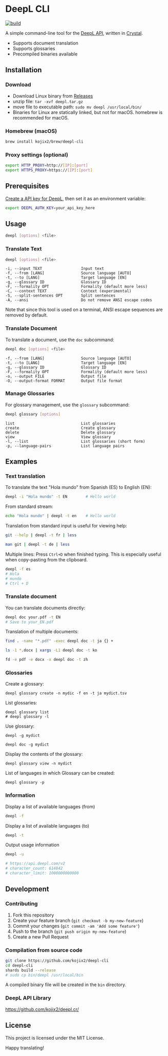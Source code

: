 # DeepL CLI

[![build](https://github.com/kojix2/deepl-cli/actions/workflows/build.yml/badge.svg)](https://github.com/kojix2/deepl-cli/actions/workflows/build.yml)

A simple command-line tool for the [DeepL API](https://www.deepl.com/pro-api/), written in [Crystal](https://github.com/crystal-lang/crystal).

- Supports document translation
- Supports glossaries
- Precompiled binaries available

## Installation

### Download

- Download Linux binary from [Releases](https://github.com/kojix2/deepl-cli/releases)
- unzip file: `tar -xvf deepl.tar.gz`
- move file to executable path: `sudo mv deepl /usr/local/bin/`
- Binaries for Linux are statically linked, but not for macOS. homebrew is recommended for macOS.

### Homebrew (macOS)

```sh
brew install kojix2/brew/deepl-cli
```

### Proxy settings (optional)

```sh
export HTTP_PROXY=http://[IP]:[port]
export HTTPS_PROXY=https://[IP]:[port]
```

## Prerequisites

[Create a API key for DeepL](https://www.deepl.com/pro-api), then set it as an environment variable:

```sh
export DEEPL_AUTH_KEY=your_api_key_here
```

## Usage

```sh
deepl [options] <file>
```

### Translate Text

```sh
deepl [options] <file>
```

    -i, --input TEXT                 Input text
    -f, --from [LANG]                Source language [AUTO]
    -t, --to [LANG]                  Target language [EN]
    -g, --glossary ID                Glossary ID
    -F, --formality OPT              Formality (default more less)
    -C, --context TEXT               Context (experimental)
    -S, --split-sentences OPT        Split sentences
    -A, --ansi                       Do not remove ANSI escape codes

Note that since this tool is used on a terminal, ANSI escape sequences are removed by default.

### Translate Document

To translate a document, use the `doc` subcommand:

```sh
deepl doc [options] <file>
```

    -f, --from [LANG]                Source language [AUTO]
    -t, --to [LANG]                  Target language [EN]
    -g, --glossary ID                Glossary ID
    -F, --formality OPT              Formality (default more less)
    -o, --output FILE                Output file
    -O, --output-format FORMAT       Output file format

### Manage Glossaries

For glossary management, use the `glossary` subcommand:

```sh
deepl glossary [options]
```

    list                             List glossaries
    create                           Create glossary
    delete                           Delete glossary
    view                             View glossary
    -l, --list                       List glossaries (short form)
    -p, --language-pairs             List language pairs

## Examples

### Text translation

To translate the text "Hola mundo" from Spanish (ES) to English (EN):

```sh
deepl -i "Hola mundo" -t EN        # Hello world
```

From standard stream:

```sh
echo "Hola mundo" | deepl -t en    # Hello world
```

Translation from standard input is useful for viewing help:

```sh
git --help | deepl -t fr | less
```

```sh
man git | deepl -t de | less
```

Multiple lines:
Press `Ctrl+D` when finished typing.
This is especially useful when copy-pasting from the clipboard.

```sh
deepl -f es
# Hola
# mundo
# Ctrl + D
```

### Translate document

You can translate documents directly:

```sh
deepl doc your.pdf -t EN
# Save to your_EN.pdf
```

Translation of multiple documents:

```sh
find . -name "*.pdf" -exec deepl doc -t ja {} +
```

```sh
ls -1 *.docx | xargs -L1 deepl doc -t ko
```

```sh
fd -e pdf -e docx -x deepl doc -t zh
```

### Glossaries

Create a glossary:

```
deepl glossary create -n mydic -f en -t ja mydict.tsv
```

List glossaries:

```
deepl glossary list
# deepl glossary -l
```

Use glossary:

```
deepl -g mydict
```

```
deepl doc -g mydict
```

Display the contents of the glossary:

```
deepl glossary view -n mydict
```

List of languages in which Glossary can be created:

```
deepl glossary -p
```

### Information

Display a list of available languages (from)

```sh
deepl -f
```

Display a list of available languages (to)

```sh
deepl -t
```

Output usage information

```sh
deepl -u

# https://api.deepl.com/v2
# character_count: 614842
# character_limit: 1000000000000
```

## Development

### Contributing

1. Fork this repository
2. Create your feature branch (`git checkout -b my-new-feature`)
3. Commit your changes (`git commit -am 'Add some feature'`)
4. Push to the branch (`git push origin my-new-feature`)
5. Create a new Pull Request

### Compilation from source code

```sh
git clone https://github.com/kojix2/deepl-cli
cd deepl-cli
shards build --release
# sudo cp bin/deepl /usr/local/bin
```

A compiled binary file will be created in the `bin` directory.

### DeepL API Library

https://github.com/kojix2/deepl.cr/

## License

This project is licensed under the MIT License.

Happy translating!
